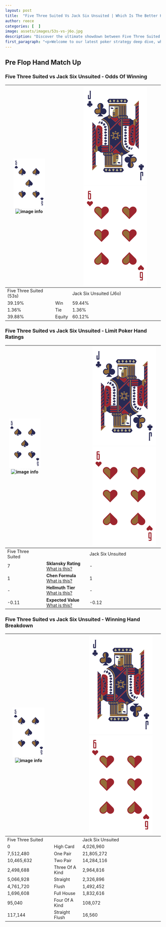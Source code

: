 ```yaml
---
layout: post
title:  "Five Three Suited Vs Jack Six Unsuited | Which Is The Better Hand In Poker? A Complete Guide"
author: reece
categories: [  ]
image: assets/images/53s-vs-j6o.jpg
description: "Discover the ultimate showdown between Five Three Suited and Jack Six Unsuited in poker! Uncover the odds, strategies, and scenarios where one hand triumphs over the other. Get ready to up your poker game with this thrilling analysis."
first_paragraph: "<p>Welcome to our latest poker strategy deep dive, where we're pitting two distinct hands against each other in a high-stakes showdown: Five Three Suited vs Jack Six Unsuited.</p><p>In the dynamic world of poker, every decision counts, and knowing which hand holds the upper hand is key to your success at the table.</p><p>In this article, we'll dissect these two hands, explore the scenarios where one dominates the other, and equip you with the knowledge to make strategic choices that can tip the odds in your favor.</p><p>Get ready to unravel the intriguing dynamics of these poker hands and elevate your game to new heights.</p>"
---
```




[comment]: # (sp0)

## Pre Flop Hand Match Up

<div class="table hand-ratings" markdown="1"> 



### Five Three Suited vs Jack Six Unsuited - Odds Of Winning


    
| ![image info](assets/images/hand1/5.png) ![image info](assets/images/hand1/3s.png) |  | ![image info](assets/images/hand2/J.png) ![image info](assets/images/hand2/6o.png) |
| -------- | -------- | -------- |
| Five Three Suited (53s) |  | Jack Six Unsuited (J6o) |
| 39.19% | Win | 59.44% |
| 1.36% | Tie | 1.36% |
| 39.88% | Equity | 60.12% |




[comment]: # (sp1)



### Five Three Suited vs Jack Six Unsuited - Limit Poker Hand Ratings


    
| ![image info](assets/images/hand1/5.png) ![image info](assets/images/hand1/3s.png) |  | ![image info](assets/images/hand2/J.png) ![image info](assets/images/hand2/6o.png) |
| -------- | -------- | -------- |
| Five Three Suited |  | Jack Six Unsuited |
| 7 | **Sklansky Rating** [What is this?](/sklansky-rating-explained) | - |
| 1 | **Chen Formula** [What is this?](/chen-formula-explained) | 1 |
| - | **Hellmuth Tier** [What is this?](/Hellmuth-tier-explained) | - |
| -0.11 | **Expected Value** [What is this?](/expected-value-explained) | -0.12 |




[comment]: # (sp2)



### Five Three Suited vs Jack Six Unsuited - Winning Hand Breakdown


    
| ![image info](assets/images/hand1/5.png) ![image info](assets/images/hand1/3s.png) |  | ![image info](assets/images/hand2/J.png) ![image info](assets/images/hand2/6o.png) |
| -------- | -------- | -------- |
| Five Three Suited |  | Jack Six Unsuited |
| 0 | High Card | 4,026,960 |
| 7,512,480 | One Pair | 21,805,272 |
| 10,465,632 | Two Pair | 14,284,116 |
| 2,498,688 | Three Of A Kind | 2,964,816 |
| 5,066,928 | Straight | 2,326,896 |
| 4,761,720 | Flush | 1,492,452 |
| 1,696,608 | Full House | 1,832,616 |
| 95,040 | Four Of A Kind | 108,072 |
| 117,144 | Straight Flush | 16,560 |




[comment]: # (sp3)



</div>

[comment]: # (sp4)



[comment]: # (sp5)

